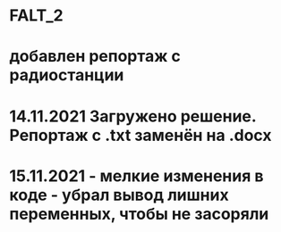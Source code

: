 # FALT_2
# добавлен репортаж с радиостанции

# 14.11.2021 Загружено решение. Репортаж с .txt заменён на .docx
# 15.11.2021 - мелкие изменения в коде - убрал вывод лишних переменных, чтобы не засоряли 
